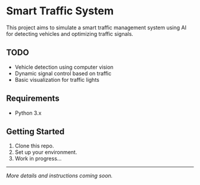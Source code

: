 # Smart Traffic System

This project aims to simulate a smart traffic management system using AI for detecting vehicles and optimizing traffic signals.

## TODO
- Vehicle detection using computer vision
- Dynamic signal control based on traffic
- Basic visualization for traffic lights

## Requirements
- Python 3.x

## Getting Started
1. Clone this repo.
2. Set up your environment.
3. Work in progress...

---

*More details and instructions coming soon.*

